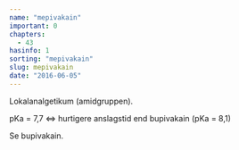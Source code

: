 ```yaml
---
name: "mepivakain"
important: 0
chapters:
  - 43
hasinfo: 1
sorting: "mepivakain"
slug: mepivakain
date: "2016-06-05"
---
```


Lokalanalgetikum (amidgruppen).

pKa = 7,7 <=> hurtigere anslagstid end bupivakain (pKa = 8,1)

Se bupivakain.
